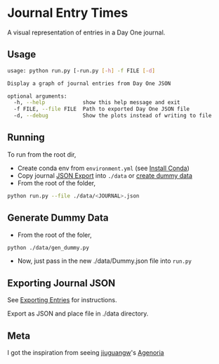 # Journal Entry Times

A visual representation of entries in a Day One journal.

## Usage

```bash
usage: python run.py [-run.py [-h] -f FILE [-d]

Display a graph of journal entries from Day One JSON

optional arguments:
  -h, --help            show this help message and exit
  -f FILE, --file FILE  Path to exported Day One JSON file
  -d, --debug           Show the plots instead of writing to file
```

## Running

To run from the root dir,

-   Create conda env from `environment.yml` (see [Install Conda](https://conda.io/projects/conda/en/latest/user-guide/install/index.html))
-   Copy journal [JSON Export](#exporting-journal-json) into `./data` or [create dummy data](#generate-dummy-data)
-   From the root of the folder,

```bash
python run.py --file ./data/<JOURNAL>.json
```

## Generate Dummy Data

-   From the root of the foler,

```bash
python ./data/gen_dummy.py
```

-   Now, just pass in the new ./data/Dummy.json file into `run.py`

## Exporting Journal JSON

See [Exporting Entries](https://help.dayoneapp.com/en/articles/440668-exporting-entries) for instructions.

Export as JSON and place file in ./data directory.

## Meta

I got the inspiration from seeing [jiuguangw](https://github.com/jiuguangw/)'s [Agenoria](https://github.com/jiuguangw/Agenoria)
